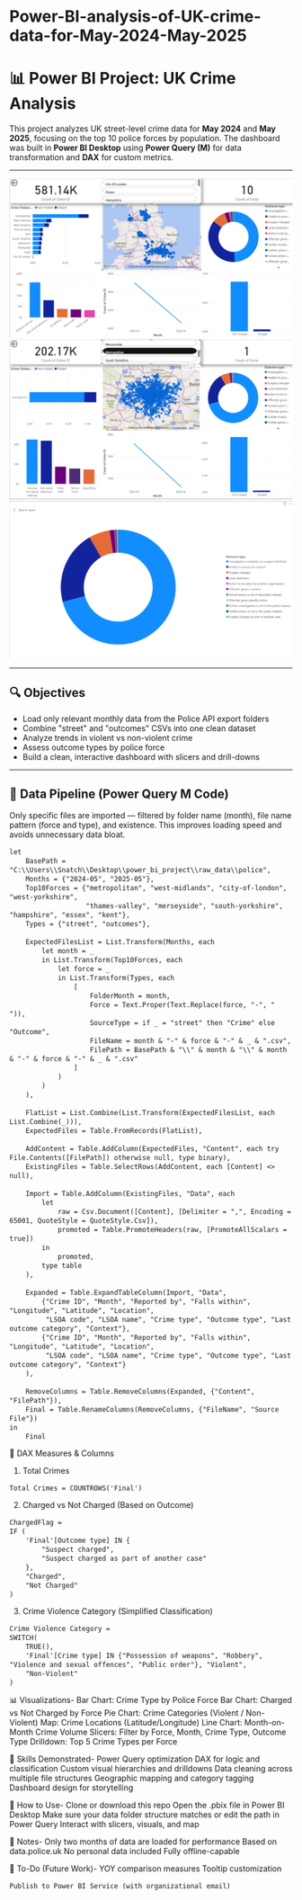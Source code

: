 # Power-BI-analysis-of-UK-crime-data-for-May-2024-May-2025

# 📊 Power BI Project: UK Crime Analysis

This project analyzes UK street-level crime data for **May 2024** and **May 2025**, focusing on the top 10 police forces by population. The dashboard was built in **Power BI Desktop** using **Power Query (M)** for data transformation and **DAX** for custom metrics.

---
![Dashboard 1](screenshots/1.png)
![Dashboard 2](screenshots/2.png)
![Visual](screenshots/3.png)



---
## 🔍 Objectives

- Load only relevant monthly data from the Police API export folders
- Combine "street" and "outcomes" CSVs into one clean dataset
- Analyze trends in violent vs non-violent crime
- Assess outcome types by police force
- Build a clean, interactive dashboard with slicers and drill-downs

---

## 📁 Data Pipeline (Power Query M Code)

Only specific files are imported — filtered by folder name (month), file name pattern (force and type), and existence. This improves loading speed and avoids unnecessary data bloat.

```powerquery
let
    BasePath = "C:\\Users\\Snatch\\Desktop\\power_bi_project\\raw_data\\police",
    Months = {"2024-05", "2025-05"},
    Top10Forces = {"metropolitan", "west-midlands", "city-of-london", "west-yorkshire", 
                   "thames-valley", "merseyside", "south-yorkshire", "hampshire", "essex", "kent"},
    Types = {"street", "outcomes"},

    ExpectedFilesList = List.Transform(Months, each
        let month = _
        in List.Transform(Top10Forces, each
            let force = _
            in List.Transform(Types, each
                [
                    FolderMonth = month,
                    Force = Text.Proper(Text.Replace(force, "-", " ")),
                    SourceType = if _ = "street" then "Crime" else "Outcome",
                    FileName = month & "-" & force & "-" & _ & ".csv",
                    FilePath = BasePath & "\\" & month & "\\" & month & "-" & force & "-" & _ & ".csv"
                ]
            )
        )
    ),

    FlatList = List.Combine(List.Transform(ExpectedFilesList, each List.Combine(_))),
    ExpectedFiles = Table.FromRecords(FlatList),

    AddContent = Table.AddColumn(ExpectedFiles, "Content", each try File.Contents([FilePath]) otherwise null, type binary),
    ExistingFiles = Table.SelectRows(AddContent, each [Content] <> null),

    Import = Table.AddColumn(ExistingFiles, "Data", each
        let
            raw = Csv.Document([Content], [Delimiter = ",", Encoding = 65001, QuoteStyle = QuoteStyle.Csv]),
            promoted = Table.PromoteHeaders(raw, [PromoteAllScalars = true])
        in
            promoted,
        type table
    ),

    Expanded = Table.ExpandTableColumn(Import, "Data",
        {"Crime ID", "Month", "Reported by", "Falls within", "Longitude", "Latitude", "Location", 
         "LSOA code", "LSOA name", "Crime type", "Outcome type", "Last outcome category", "Context"},
        {"Crime ID", "Month", "Reported by", "Falls within", "Longitude", "Latitude", "Location", 
         "LSOA code", "LSOA name", "Crime type", "Outcome type", "Last outcome category", "Context"}
    ),

    RemoveColumns = Table.RemoveColumns(Expanded, {"Content", "FilePath"}),
    Final = Table.RenameColumns(RemoveColumns, {"FileName", "Source File"})
in
    Final
```

🧮 DAX Measures & Columns
1. Total Crimes
```
Total Crimes = COUNTROWS('Final')
```
2. Charged vs Not Charged (Based on Outcome)
```
ChargedFlag = 
IF (
    'Final'[Outcome type] IN {
        "Suspect charged",
        "Suspect charged as part of another case"
    },
    "Charged",
    "Not Charged"
)
```
3. Crime Violence Category (Simplified Classification)
```
Crime Violence Category = 
SWITCH(
    TRUE(),
    'Final'[Crime type] IN {"Possession of weapons", "Robbery", "Violence and sexual offences", "Public order"}, "Violent",
    "Non-Violent"
)
```
📊 Visualizations-
    Bar Chart: Crime Type by Police Force
    Bar Chart: Charged vs Not Charged by Force
    Pie Chart: Crime Categories (Violent / Non-Violent)
    Map: Crime Locations (Latitude/Longitude)
    Line Chart: Month-on-Month Crime Volume
    Slicers: Filter by Force, Month, Crime Type, Outcome Type
    Drilldown: Top 5 Crime Types per Force

🧠 Skills Demonstrated-
    Power Query optimization
    DAX for logic and classification
    Custom visual hierarchies and drilldowns
    Data cleaning across multiple file structures
    Geographic mapping and category tagging
    Dashboard design for storytelling

🚀 How to Use-
    Clone or download this repo
    Open the .pbix file in Power BI Desktop
    Make sure your data folder structure matches or edit the path in Power Query
    Interact with slicers, visuals, and map

🧾 Notes-
    Only two months of data are loaded for performance
    Based on data.police.uk
    No personal data included
    Fully offline-capable

📌 To-Do (Future Work)-
    YOY comparison measures
    Tooltip customization

    Publish to Power BI Service (with organizational email)
